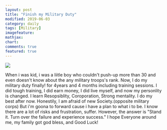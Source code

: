 ```yaml
---
layout: post
title: "Finish my Military Duty"
modified: 2019-06-03
category: daily
tags: [Military]
imagefeature:
mathjax:
chart:
comments: true
featured: true
---
```

<img src="{{ site.url }}/images/03.jpg">  

When i was kid, i was a liitle boy who couldn't push-up more than 30 and even doesn't know about the any military troops's rank.
Now, I do my military duty finally! for 4years and 4 months including training sessions. I did tough training, I did earn money, I did live myself, and now my personlity is changed. I learn Resopsiblity, Coroporation, Strong mentality. 
I do my best after now. Honestily, I am afraid of new Society.(opposite military corps) But i'm goona to forward cause i have a plan to what i to be. I know there are a lot of risks and frustration, suffer. However, the answer is "Stand it. Turn over the failure and experience success." I hope Everyone around me, my family  got god bless, and Good Luck!
